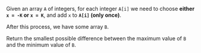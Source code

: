 Given an array `A` of integers, for each integer `A[i]` we need to choose **either `x = -K` or `x = K`**, and add `x` to **`A[i]` (only once)**.

After this process, we have some array `B`.

Return the smallest possible difference between the maximum value of `B` and the minimum value of `B`.
